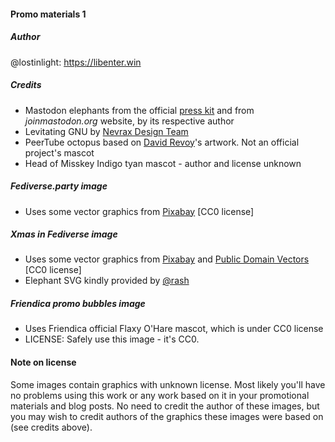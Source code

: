 
#### Promo materials 1

##### Author
@lostinlight: https://libenter.win

##### Credits
* Mastodon elephants from the official [press kit](https://joinmastodon.org/press-kit.zip) and from *joinmastodon.org* website, by its respective author
* Levitating GNU by [Nevrax Design Team](https://www.gnu.org/graphics/meditate.html)
* PeerTube octopus based on [David Revoy](https://www.davidrevoy.com)'s artwork. Not an official project's mascot
* Head of Misskey Indigo tyan mascot - author and license unknown

##### *Fediverse.party* image
* Uses some vector graphics from [Pixabay](https://pixabay.com) [CC0 license]

##### *Xmas in Fediverse* image
* Uses some vector graphics from [Pixabay](https://pixabay.com) and [Public Domain Vectors](https://publicdomainvectors.org) [CC0 license]
* Elephant SVG kindly provided by [@rash](https://chaos.social/@rash)

##### *Friendica promo bubbles* image
* Uses Friendica official Flaxy O'Hare mascot, which is under CC0 license
* LICENSE: Safely use this image - it's CC0.

#### Note on license
Some images contain graphics with unknown license. Most likely you'll have no problems using this work or any work based on it in your promotional materials and blog posts. No need to credit the author of these images, but you may wish to credit authors of the graphics these images were based on (see credits above).
